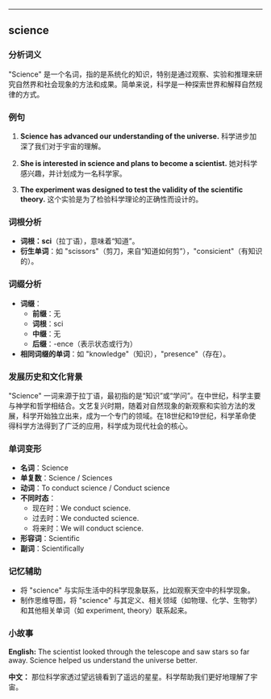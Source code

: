 
---------------
## science
### 分析词义
"Science" 是一个名词，指的是系统化的知识，特别是通过观察、实验和推理来研究自然界和社会现象的方法和成果。简单来说，科学是一种探索世界和解释自然规律的方式。

### 例句
1. **Science has advanced our understanding of the universe.**
   科学进步加深了我们对于宇宙的理解。
   
2. **She is interested in science and plans to become a scientist.**
   她对科学感兴趣，并计划成为一名科学家。

3. **The experiment was designed to test the validity of the scientific theory.**
   这个实验是为了检验科学理论的正确性而设计的。

### 词根分析
- **词根：sci**（拉丁语），意味着“知道”。
- **衍生单词**：如 "scissors"（剪刀，来自“知道如何剪”），"consicient"（有知识的）。

### 词缀分析
- **词缀**：
  - **前缀**：无
  - **词根**：sci
  - **中缀**：无
  - **后缀**：-ence（表示状态或行为）
- **相同词缀的单词**：如 "knowledge"（知识），"presence"（存在）。

### 发展历史和文化背景
"Science" 一词来源于拉丁语，最初指的是“知识”或“学问”。在中世纪，科学主要与神学和哲学相结合。文艺复兴时期，随着对自然现象的新观察和实验方法的发展，科学开始独立出来，成为一个专门的领域。在18世纪和19世纪，科学革命使得科学方法得到了广泛的应用，科学成为现代社会的核心。

### 单词变形
- **名词**：Science
- **单复数**：Science / Sciences
- **动词**：To conduct science / Conduct science
- **不同时态**：
  - 现在时：We conduct science.
  - 过去时：We conducted science.
  - 将来时：We will conduct science.
- **形容词**：Scientific
- **副词**：Scientifically

### 记忆辅助
- 将 "science" 与实际生活中的科学现象联系，比如观察天空中的科学现象。
- 制作思维导图，将 "science" 与其定义、相关领域（如物理、化学、生物学）和其他相关单词（如 experiment, theory）联系起来。

### 小故事
**English:**
The scientist looked through the telescope and saw stars so far away. Science helped us understand the universe better.

**中文：**
那位科学家透过望远镜看到了遥远的星星。科学帮助我们更好地理解了宇宙。

